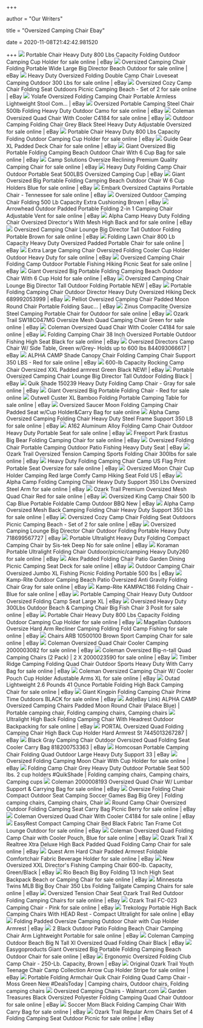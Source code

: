+++
        
author = "Our Writers"
        
title = "Oversized Camping Chair Ebay"
        
date = 2020-11-08T21:42:42.981520
        
+++
[ ![](https://i.ebayimg.com/images/g/3loAAOSwCZhfUmr6/s-l1600.jpg)](https://i.ebayimg.com/images/g/3loAAOSwCZhfUmr6/s-l1600.jpg) Portable Chair Heavy Duty 800 Lbs Capacity Folding Outdoor Camping Cup  Holder for sale online | eBay
[ ![](https://i.ebayimg.com/images/g/pVEAAOSwyJFcwjlS/s-l640.jpg)](https://i.ebayimg.com/images/g/pVEAAOSwyJFcwjlS/s-l640.jpg) Oversized Camping Chair Folding Portable Wide Large Big Director Beach  Outdoor for sale online | eBay
[ ![](https://i.ebayimg.com/images/g/RN0AAOSwmFVdwdkR/s-l640.jpg)](https://i.ebayimg.com/images/g/RN0AAOSwmFVdwdkR/s-l640.jpg) Heavy Duty Oversized Folding Double Camp Chair Loveseat Camping Outdoor 300  Lbs for sale online | eBay
[ ![](https://i.ebayimg.com/images/g/FaEAAOSwLJdeTw3A/s-l500.jpg)](https://i.ebayimg.com/images/g/FaEAAOSwLJdeTw3A/s-l500.jpg) Oversized Cozy Camp Chair Folding Seat Outdoors Picnic Camping Beach - Set  of 2 for sale online | eBay
[ ![](https://i.ebayimg.com/images/g/zLAAAOSwXjRfPgxV/s-l300.png)](https://i.ebayimg.com/images/g/zLAAAOSwXjRfPgxV/s-l300.png) Yolafe Oversized Folding Camping Chair Portable Armless Lightweight Stool  Com... | eBay
[ ![](https://i.ebayimg.com/images/g/~A8AAOSwOb5fInm1/s-l1600.jpg)](https://i.ebayimg.com/images/g/~A8AAOSwOb5fInm1/s-l1600.jpg) Oversized Portable Camping Steel Chair 500lb Folding Heavy Duty Outdoor  Camo for sale online | eBay
[ ![](https://i.ebayimg.com/images/g/O5oAAOSwbGdffexF/s-l225.jpg)](https://i.ebayimg.com/images/g/O5oAAOSwbGdffexF/s-l225.jpg) Coleman Oversized Quad Chair With Cooler C4184 for sale online | eBay
[ ![](https://i.ebayimg.com/images/g/mFcAAOSwOQJellOF/s-l640.jpg)](https://i.ebayimg.com/images/g/mFcAAOSwOQJellOF/s-l640.jpg) Outdoor Camping Folding Chair Grey Black Steel Heavy Duty Adjustable  Oversized for sale online | eBay
[ ![](https://i.ebayimg.com/images/g/3loAAOSwCZhfUmr6/s-l640.jpg)](https://i.ebayimg.com/images/g/3loAAOSwCZhfUmr6/s-l640.jpg) Portable Chair Heavy Duty 800 Lbs Capacity Folding Outdoor Camping Cup  Holder for sale online | eBay
[ ![](https://i.ebayimg.com/images/g/Ul4AAOSw5xZffMTz/s-l640.jpg)](https://i.ebayimg.com/images/g/Ul4AAOSw5xZffMTz/s-l640.jpg) Guide Gear XL Padded Deck Chair for sale online | eBay
[ ![](https://i.ebayimg.com/images/g/-2kAAOSwAC1e~o-b/s-l1600.jpg)](https://i.ebayimg.com/images/g/-2kAAOSwAC1e~o-b/s-l1600.jpg) Giant Oversized Big Portable Folding Camping Beach Outdoor Chair With 6 Cup  Bag for sale online | eBay
[ ![](https://i.ebayimg.com/images/g/pOwAAOSwqeRcfaWd/s-l640.jpg)](https://i.ebayimg.com/images/g/pOwAAOSwqeRcfaWd/s-l640.jpg) Camp Solutions Oversize Reclining Premium Quality Camping Chair for sale  online | eBay
[ ![](https://i.ebayimg.com/images/g/GFIAAOSwfA5e6tjg/s-l300.png)](https://i.ebayimg.com/images/g/GFIAAOSwfA5e6tjg/s-l300.png) Heavy Duty Folding Camp Chair Outdoor Portable Seat 500LBS Oversized Camping  Cup | eBay
[ ![](https://i.ebayimg.com/images/g/aN0AAOSwuFJe~qcH/s-l640.jpg)](https://i.ebayimg.com/images/g/aN0AAOSwuFJe~qcH/s-l640.jpg) Giant Oversized Big Portable Folding Camping Beach Outdoor Chair W 6 Cup  Holders Blue for sale online | eBay
[ ![](https://i.ebayimg.com/images/g/RysAAOSw8GFfiKFS/s-l1600.jpg)](https://i.ebayimg.com/images/g/RysAAOSw8GFfiKFS/s-l1600.jpg) Embark Oversized Captains Portable Chair - Tennessee for sale online | eBay
[ ![](https://app.skufetch.com/images.tmp/Guide_Gear_Oversized_610191_6217_0_res.jpg)](https://app.skufetch.com/images.tmp/Guide_Gear_Oversized_610191_6217_0_res.jpg) Oversized Outdoor Camping Chair Folding 500 Lb Capacity Extra Cushioning  Brown | eBay
[ ![](https://cobra-tek.com/images/AKC/TestRite/HOME-KKS0223U_1.jpg)](https://cobra-tek.com/images/AKC/TestRite/HOME-KKS0223U_1.jpg) Arrowhead Outdoor Padded Portable Folding 2-in 1 Camping Chair Adjustable  Vent for sale online | eBay
[ ![](https://i.ebayimg.com/images/g/mP0AAOSwy45fbAfX/s-l640.jpg)](https://i.ebayimg.com/images/g/mP0AAOSwy45fbAfX/s-l640.jpg) Alpha Camp Heavy Duty Folding Chair Oversized Director's With Mesh High  Back and for sale online | eBay
[ ![](https://i.ebayimg.com/images/g/CR0AAOSwJMxfiblH/s-l640.jpg)](https://i.ebayimg.com/images/g/CR0AAOSwJMxfiblH/s-l640.jpg) Oversized Camping Chair Lounge Big Director Tall Outdoor Folding Portable  Brown for sale online | eBay
[ ![](https://i.ebayimg.com/images/g/9fUAAOSwyaNfhvDo/s-l1600.png)](https://i.ebayimg.com/images/g/9fUAAOSwyaNfhvDo/s-l1600.png) Folding Lawn Chair 800 Lb Capacity Heavy Duty Oversized Padded Portable  Chair for sale online | eBay
[ ![](https://i.ebayimg.com/images/g/qckAAOSwr9ReH5bF/s-l640.jpg)](https://i.ebayimg.com/images/g/qckAAOSwr9ReH5bF/s-l640.jpg) Extra Large Camping Chair Oversized Folding Cooler Cup Holder Outdoor Heavy  Duty for sale online | eBay
[ ![](https://i.ebayimg.com/images/g/b~MAAOSwfx1es9aA/s-l640.jpg)](https://i.ebayimg.com/images/g/b~MAAOSwfx1es9aA/s-l640.jpg) Oversized Camping Chair Folding Camp Outdoor Portable Fishing Hiking Picnic  Seat for sale online | eBay
[ ![](https://i.ebayimg.com/thumbs/images/g/xukAAOSwIkVflLbZ/s-l200.jpg)](https://i.ebayimg.com/thumbs/images/g/xukAAOSwIkVflLbZ/s-l200.jpg) Giant Oversized Big Portable Folding Camping Beach Outdoor Chair With 6 Cup  Hold for sale online | eBay
[ ![](https://i.ebayimg.com/images/g/C~4AAOSw-FpeX8Yr/s-l300.png)](https://i.ebayimg.com/images/g/C~4AAOSw-FpeX8Yr/s-l300.png) Oversized Camping Chair Lounge Big Director Tall Outdoor Folding Portable  NEW | eBay
[ ![](https://i.ebayimg.com/images/g/EKYAAOSwd-heRiZJ/s-l300.jpg)](https://i.ebayimg.com/images/g/EKYAAOSwd-heRiZJ/s-l300.jpg) Portable Folding Camping Chair Outdoor Director Heavy Duty Oversized Hiking  Deck 689992053999 | eBay
[ ![](https://i.ebayimg.com/images/g/UTIAAOSw8epfPgwY/s-l300.png)](https://i.ebayimg.com/images/g/UTIAAOSw8epfPgwY/s-l300.png) Pelliot Oversized Camping Chair Padded Moon Round Chair Portable Folding  Sauc... | eBay
[ ![](https://i.ebayimg.com/images/g/p58AAOSw3nRdUbmc/s-l640.jpg)](https://i.ebayimg.com/images/g/p58AAOSw3nRdUbmc/s-l640.jpg) Zinus Compaclite Oversize Steel Camping Portable Chair for Outdoor for sale  online | eBay
[ ![](https://i.ebayimg.com/images/g/BRYAAOSw0EVfI0xp/s-l640.jpg)](https://i.ebayimg.com/images/g/BRYAAOSw0EVfI0xp/s-l640.jpg) Ozark Trail SW18C047MG Oversize Mesh Quad Camping Chair Green for sale  online | eBay
[ ![](https://i.ebayimg.com/images/g/15IAAOSw0I9fbhnP/s-l640.jpg)](https://i.ebayimg.com/images/g/15IAAOSw0I9fbhnP/s-l640.jpg) Coleman Oversized Quad Chair With Cooler C4184 for sale online | eBay
[ ![](https://i.ebayimg.com/images/g/CSkAAOSwvideyeOK/s-l640.jpg)](https://i.ebayimg.com/images/g/CSkAAOSwvideyeOK/s-l640.jpg) Folding Camping Chair 38 Inch Oversized Portable Outdoor Fishing High Seat  Black for sale online | eBay
[ ![](https://i.ebayimg.com/images/g/M5QAAOSwgbRdH3Qb/s-l300.jpg)](https://i.ebayimg.com/images/g/M5QAAOSwgbRdH3Qb/s-l300.jpg) Oversized Directors Camp Chair W/ Side Table, Green w/Grey- Holds up to 600  lbs 844093066617 | eBay
[ ![](https://i.ebayimg.com/images/g/F1wAAOSwMoRfInaN/s-l640.jpg)](https://i.ebayimg.com/images/g/F1wAAOSwMoRfInaN/s-l640.jpg) ALPHA CAMP Shade Canopy Chair Folding Camping Chair Support 350 LBS - Red  for sale online | eBay
[ ![](https://i.ebayimg.com/images/g/JDEAAOSwPMpdPP89/s-l300.jpg)](https://i.ebayimg.com/images/g/JDEAAOSwPMpdPP89/s-l300.jpg) 600-lb Capacity Rocking Camp Chair Oversized XXL Padded armrest Green Black  NEW! | eBay
[ ![](https://i.ebayimg.com/images/g/ccoAAOSwOntfF23p/s-l300.jpg)](https://i.ebayimg.com/images/g/ccoAAOSwOntfF23p/s-l300.jpg) Portable Oversized Camping Chair Lounge Big Director Tall Outdoor Folding  Black | eBay
[ ![](https://i.ebayimg.com/images/g/eOcAAOSwxiFfDFyI/s-l640.jpg)](https://i.ebayimg.com/images/g/eOcAAOSwxiFfDFyI/s-l640.jpg) Quik Shade 150239 Heavy Duty Folding Camp Chair - Gray for sale online |  eBay
[ ![](https://i.ebayimg.com/images/g/LYMAAOSwpfBfl50i/s-l1600.jpg)](https://i.ebayimg.com/images/g/LYMAAOSwpfBfl50i/s-l1600.jpg) Giant Oversized Big Portable Folding Chair - Red for sale online
[ ![](https://i.ebayimg.com/images/g/m-0AAOSw-qldr4oJ/s-l640.png)](https://i.ebayimg.com/images/g/m-0AAOSw-qldr4oJ/s-l640.png) Outwell Custer XL Bamboo Folding Portable Camping Table for sale online |  eBay
[ ![](https://i.ebayimg.com/images/g/7B0AAOSwv-Ze6I3R/s-l640.jpg)](https://i.ebayimg.com/images/g/7B0AAOSwv-Ze6I3R/s-l640.jpg) Oversized Saucer Moon Folding Camping Chair Padded Seat w/Cup Holder&Carry  Bag for sale online
[ ![](https://i.ebayimg.com/images/g/jdsAAOSwCr1c4w8S/s-l640.jpg)](https://i.ebayimg.com/images/g/jdsAAOSwCr1c4w8S/s-l640.jpg) Alpha Camp Oversized Camping Folding Chair Heavy Duty Steel Frame Support  350 LB for sale online | eBay
[ ![](https://i.ebayimg.com/images/g/Wo4AAOSw0-xde~wc/s-l640.png)](https://i.ebayimg.com/images/g/Wo4AAOSw0-xde~wc/s-l640.png) A162 Aluminum Alloy Folding Camp Chair Outdoor Heavy Duty Portable Seat for  sale online | eBay
[ ![](https://i.ebayimg.com/images/g/g3cAAOSwXoxaggH9/s-l640.png)](https://i.ebayimg.com/images/g/g3cAAOSwXoxaggH9/s-l640.png) Freeport Park Erastus Big Bear Folding Camping Chair for sale online | eBay
[ ![](https://i.ebayimg.com/images/g/gBEAAOSwMK5fGcOb/s-l300.jpg)](https://i.ebayimg.com/images/g/gBEAAOSwMK5fGcOb/s-l300.jpg) Oversized Folding Chair Portable Camping Outdoor Patio Fishing Heavy Duty  Seat | eBay
[ ![](https://i.ebayimg.com/images/g/5lIAAOSwdzte3uxf/s-l640.jpg)](https://i.ebayimg.com/images/g/5lIAAOSwdzte3uxf/s-l640.jpg) Ozark Trail Oversized Tension Camping Sports Folding Chair 300lbs for sale  online | eBay
[ ![](https://i.ebayimg.com/images/g/UYsAAOSwiStdYU4l/s-l640.jpg)](https://i.ebayimg.com/images/g/UYsAAOSwiStdYU4l/s-l640.jpg) Heavy Duty Folding Camping Chair Camp US Flag Print Portable Seat Oversize  for sale online | eBay
[ ![](https://i.ebayimg.com/images/g/0fEAAOSwy8Ze1rcE/s-l300.jpg)](https://i.ebayimg.com/images/g/0fEAAOSwy8Ze1rcE/s-l300.jpg) Oversized Moon Chair Cup Holder Camping Red large Comfy Camp Hiking Seat  Fold US | eBay
[ ![](https://i.ebayimg.com/00/s/NDAwWDQwMA==/z/MFAAAOSwbzpdTQZF/$_35.PNG)](https://i.ebayimg.com/00/s/NDAwWDQwMA==/z/MFAAAOSwbzpdTQZF/$_35.PNG) Alpha Camp Folding Camping Chair Heavy Duty Support 350 Lbs Oversized Steel  Arm for sale online | eBay
[ ![](https://i.ebayimg.com/images/g/sBMAAOSw5FxfKBV8/s-l640.png)](https://i.ebayimg.com/images/g/sBMAAOSw5FxfKBV8/s-l640.png) Ozark Trail Premium Oversized Mesh Quad Chair Red for sale online | eBay
[ ![](https://i.ebayimg.com/images/g/XfYAAOSwNKRebJqM/s-l300.jpg)](https://i.ebayimg.com/images/g/XfYAAOSwNKRebJqM/s-l300.jpg) Oversized King Camp Chair 500 lb Cap Blue Portable Foldable Camp Outdoor  BBQ New | eBay
[ ![](https://i.ebayimg.com/images/g/O3gAAOSwBAFetH0v/s-l640.png)](https://i.ebayimg.com/images/g/O3gAAOSwBAFetH0v/s-l640.png) Alpha Camp Oversized Mesh Back Camping Folding Chair Heavy Duty Support 350  Lbs for sale online | eBay
[ ![](https://i.ebayimg.com/images/g/2qIAAOSwTKZfEs-O/s-l1600.jpg)](https://i.ebayimg.com/images/g/2qIAAOSwTKZfEs-O/s-l1600.jpg) Oversized Cozy Camp Chair Folding Seat Outdoors Picnic Camping Beach - Set  of 2 for sale online | eBay
[ ![](https://i.ebayimg.com/images/g/onUAAOSw5iheRmvu/s-l300.jpg)](https://i.ebayimg.com/images/g/onUAAOSw5iheRmvu/s-l300.jpg) Oversized Camping Lounge Big Director Chair Outdoor Folding Portable Heavy  Duty 718699567727 | eBay
[ ![](https://i.ebayimg.com/images/g/PsoAAOSw2KBa0mDr/s-l640.jpg)](https://i.ebayimg.com/images/g/PsoAAOSw2KBa0mDr/s-l640.jpg) Portable Ultralight Heavy Duty Folding Compact Camping Chair by Sis-tek  Deep No for sale online | eBay
[ ![](https://i.ebayimg.com/images/g/7OEAAOSwgMpfSUrV/s-l640.jpg)](https://i.ebayimg.com/images/g/7OEAAOSwgMpfSUrV/s-l640.jpg) Koraman Portable Ultralight Folding Chair Outdoor/picnic/camping Heavy  Duty260 for sale online | eBay
[ ![](https://i.ebayimg.com/images/g/N4oAAOSw1PpfZP4O/s-l640.jpg)](https://i.ebayimg.com/images/g/N4oAAOSw1PpfZP4O/s-l640.jpg) Alex Padded Folding Chair Patio Garden Dining Picnic Camping Seat Deck for  sale online | eBay
[ ![](https://i.ebayimg.com/images/g/q00AAOSw-e1et0sR/s-l300.jpg)](https://i.ebayimg.com/images/g/q00AAOSw-e1et0sR/s-l300.jpg) Outdoor Camping Chair Oversized Jumbo XL Fishing Picnic Folding Portable  500 lbs | eBay
[ ![](https://i.ebayimg.com/images/g/CVsAAOSwg7tfA4zL/s-l640.jpg)](https://i.ebayimg.com/images/g/CVsAAOSwg7tfA4zL/s-l640.jpg) Kamp-Rite Outdoor Camping Beach Patio Oversized Anti Gravity Folding Chair  Gray for sale online | eBay
[ ![](https://i.ebayimg.com/images/g/joAAAOSwjDJe8lZw/s-l640.jpg)](https://i.ebayimg.com/images/g/joAAAOSwjDJe8lZw/s-l640.jpg) Kamp-Rite KAMPAC186 Folding Chair - Blue for sale online | eBay
[ ![](https://i.ebayimg.com/images/g/GVoAAOSwgJNe-Hbp/s-l300.png)](https://i.ebayimg.com/images/g/GVoAAOSwgJNe-Hbp/s-l300.png) Portable Camping Chair Heavy Duty Outdoor Oversized Folding Camp Seat Large  XL | eBay
[ ![](https://i.ebayimg.com/images/g/0AIAAOSwMTde9Yge/s-l640.jpg)](https://i.ebayimg.com/images/g/0AIAAOSwMTde9Yge/s-l640.jpg) Oversized Heavy Duty 300Lbs Outdoor Beach & Camping Chair Big Fish Chair 3  Posit for sale online | eBay
[ ![](https://i.ebayimg.com/images/g/CIoAAOSwZR1fUmsI/s-l1600.jpg)](https://i.ebayimg.com/images/g/CIoAAOSwZR1fUmsI/s-l1600.jpg) Portable Chair Heavy Duty 800 Lbs Capacity Folding Outdoor Camping Cup  Holder for sale online | eBay
[ ![](https://i.ebayimg.com/images/g/G3QAAOSwEUJfUmQh/s-l640.jpg)](https://i.ebayimg.com/images/g/G3QAAOSwEUJfUmQh/s-l640.jpg) Magellan Outdoors Oversize Hard Arm Recliner Camping Folding Fold Camp  Fishing for sale online | eBay
[ ![](https://i.ebayimg.com/images/g/NzgAAOSwrHNetYCK/s-l640.jpg)](https://i.ebayimg.com/images/g/NzgAAOSwrHNetYCK/s-l640.jpg) Chairs ARB 10500100 Brown Sport Camping Chair for sale online | eBay
[ ![](https://i.ebayimg.com/images/g/MCoAAOSwdzNdAXXJ/s-l640.jpg)](https://i.ebayimg.com/images/g/MCoAAOSwdzNdAXXJ/s-l640.jpg) Coleman Oversized Quad Chair Cooler Camping 2000003082 for sale online |  eBay
[ ![](https://i.ebayimg.com/images/g/n-IAAOSwyKxXgWPW/s-l640.jpg)](https://i.ebayimg.com/images/g/n-IAAOSwyKxXgWPW/s-l640.jpg) Coleman Oversized Big-n-tall Quad Camping Chairs (2 Pack) | 2 X 2000023590  for sale online | eBay
[ ![](https://i.ebayimg.com/images/g/Th8AAOSwnJJfMX6C/s-l640.jpg)](https://i.ebayimg.com/images/g/Th8AAOSwnJJfMX6C/s-l640.jpg) Timber Ridge Camping Folding Quad Chair Outdoor Sports Heavy Duty With  Carry Bag for sale online | eBay
[ ![](https://i.ebayimg.com/images/g/o6YAAOSws8de~~w5/s-l640.png)](https://i.ebayimg.com/images/g/o6YAAOSws8de~~w5/s-l640.png) Coleman Oversized Camping Chair W/ Cooler Pouch Cup Holder Adustable Arms  XL for sale online | eBay
[ ![](https://i.ebayimg.com/images/g/KyoAAOSwArNfbDjW/s-l640.jpg)](https://i.ebayimg.com/images/g/KyoAAOSwArNfbDjW/s-l640.jpg) Outad Lightweight 2.6 Pounds 41 Ounce Portable Folding High Back Camping  Chair for sale online | eBay
[ ![](https://i.ebayimg.com/images/g/cTwAAOSw9jdehE3D/s-l640.jpg)](https://i.ebayimg.com/images/g/cTwAAOSw9jdehE3D/s-l640.jpg) Giant Kingpin Folding Camping Chair Prime Time Outdoors BLACK for sale  online | eBay
[ ![](https://i.pinimg.com/474x/11/d0/a1/11d0a11270e068623dcc5d22abfda550.jpg)](https://i.pinimg.com/474x/11/d0/a1/11d0a11270e068623dcc5d22abfda550.jpg) Ad(eBay Link) ALPHA CAMP Oversized Camping Chairs Padded Moon Round Chair  (Palace Blue) | Portable camping chair, Folding camping chairs, Camping  chairs
[ ![](https://i.ebayimg.com/images/g/Yu0AAOSwzWFeTnUY/s-l640.jpg)](https://i.ebayimg.com/images/g/Yu0AAOSwzWFeTnUY/s-l640.jpg) Ultralight High Back Folding Camping Chair With Headrest Outdoor  Backpacking for sale online | eBay
[ ![](https://i.ebayimg.com/images/g/~D8AAOSwMk5fET7G/s-l300.jpg)](https://i.ebayimg.com/images/g/~D8AAOSwMk5fET7G/s-l300.jpg) PORTAL Oversized Quad Folding Camping Chair High Back Cup Holder Hard  Armrest St 7445013267287 | eBay
[ ![](https://i.ebayimg.com/images/g/~ZUAAOSwzfFeRObV/s-l300.jpg)](https://i.ebayimg.com/images/g/~ZUAAOSwzfFeRObV/s-l300.jpg) Black Gray Camping Chair Outdoor Oversized Quad Folding Seat Cooler Carry  Bag 818200753363 | eBay
[ ![](https://i.ebayimg.com/images/g/ZBoAAOSwog1fJeaZ/s-l640.jpg)](https://i.ebayimg.com/images/g/ZBoAAOSwog1fJeaZ/s-l640.jpg) Homcosan Portable Camping Chair Folding Quad Outdoor Large Heavy Duty  Support 33 | eBay
[ ![](https://i.ebayimg.com/images/g/6MoAAOSwTOZcgHyf/s-l640.jpg)](https://i.ebayimg.com/images/g/6MoAAOSwTOZcgHyf/s-l640.jpg) Oversized Folding Camping Moon Chair With Cup Holder for sale online | eBay
[ ![](https://i.pinimg.com/originals/b8/14/14/b8141474b0da7b163e3c6122f71d70a0.jpg)](https://i.pinimg.com/originals/b8/14/14/b8141474b0da7b163e3c6122f71d70a0.jpg) Folding Camp Chair Grey Heavy Duty Outdoor Portable Seat 500 lbs. 2 cup  holders #QuikShade | Folding camping chairs, Camping chairs, Camping cups
[ ![](https://i.ebayimg.com/images/g/3YoAAOSwh2pfRZC0/s-l640.jpg)](https://i.ebayimg.com/images/g/3YoAAOSwh2pfRZC0/s-l640.jpg) Coleman 2000008193 Oversized Quad Chair W/ Lumbar Support & Carrying Bag  for sale online | eBay
[ ![](https://i.pinimg.com/originals/65/1a/35/651a359a2e6a145266481cdddf33f9bd.jpg)](https://i.pinimg.com/originals/65/1a/35/651a359a2e6a145266481cdddf33f9bd.jpg) Oversize Folding Chair Compact Outdoor Seat Camping Soccer Games Bag Big  Grey | Folding camping chairs, Camping chairs, Chair
[ ![](https://i.ebayimg.com/images/g/qTkAAOSwmPFcwcwN/s-l640.jpg)](https://i.ebayimg.com/images/g/qTkAAOSwmPFcwcwN/s-l640.jpg) Round Camp Chair Oversized Outdoor Folding Camping Seat Carry Bag Picnic  Berry for sale online | eBay
[ ![](https://i.ebayimg.com/images/g/UgIAAOSwvXFc9Fo9/s-l225.jpg)](https://i.ebayimg.com/images/g/UgIAAOSwvXFc9Fo9/s-l225.jpg) Coleman Oversized Quad Chair With Cooler C4184 for sale online | eBay
[ ![](https://i.ebayimg.com/images/g/I4MAAOSw1fJe2-TQ/s-l640.png)](https://i.ebayimg.com/images/g/I4MAAOSw1fJe2-TQ/s-l640.png) EasyRest Compact Camping Chair Bed Black Fabric Tan Frame Cot Lounge  Outdoor for sale online | eBay
[ ![](https://i.ebayimg.com/images/g/5YMAAOSwstxfFrKO/s-l640.jpg)](https://i.ebayimg.com/images/g/5YMAAOSwstxfFrKO/s-l640.jpg) Coleman Oversized Quad Folding Camp Chair with Cooler Pouch, Blue for sale  online | eBay
[ ![](https://i.ebayimg.com/images/g/KbgAAOSwjdRewf4L/s-l640.jpg)](https://i.ebayimg.com/images/g/KbgAAOSwjdRewf4L/s-l640.jpg) Ozark Trail X Realtree Xtra Deluxe High Back Padded Quad Folding Camp Chair  for sale online | eBay
[ ![](https://i.ebayimg.com/images/g/Q5kAAOSwOFNfDpmi/s-l640.png)](https://i.ebayimg.com/images/g/Q5kAAOSwOFNfDpmi/s-l640.png) Quest Arm Hard Chair Padded Armrest Foldable Comfortchair Fabric Beverage  Holder for sale online | eBay
[ ![](https://i.ebayimg.com/images/g/OwgAAOSwDX9ect49/s-l300.jpg)](https://i.ebayimg.com/images/g/OwgAAOSwDX9ect49/s-l300.jpg) New Oversized XXL Director's Fishing Camping Chair 600-lb. Capacity,  Green/Black | eBay
[ ![](https://i.ebayimg.com/images/g/7mkAAOSwiChfbPa7/s-l640.jpg)](https://i.ebayimg.com/images/g/7mkAAOSwiChfbPa7/s-l640.jpg) Rio Beach Big Boy Folding 13 Inch High Seat Backpack Beach or Camping Chair  for sale online | eBay
[ ![](https://i.ebayimg.com/images/g/c64AAOSwkWRe5xyU/s-l640.jpg)](https://i.ebayimg.com/images/g/c64AAOSwkWRe5xyU/s-l640.jpg) Minnesota Twins MLB Big Boy Chair 350 Lbs Folding Tailgate Camping Chairs  for sale online | eBay
[ ![](https://i.ebayimg.com/images/g/pZ0AAOSw6VJfFU3C/s-l640.jpg)](https://i.ebayimg.com/images/g/pZ0AAOSw6VJfFU3C/s-l640.jpg) Oversized Tension Chair Seat Ozark Trail Red Outdoor Folding Camping Chairs  for sale online | eBay
[ ![](https://i.ebayimg.com/images/g/qpoAAOSwt0pe8rPx/s-l500.jpg)](https://i.ebayimg.com/images/g/qpoAAOSwt0pe8rPx/s-l500.jpg) Ozark Trail FC-023 Camping Chair - Pink for sale online | eBay
[ ![](https://i.ebayimg.com/images/g/AK4AAOSwkApfYOlP/s-l640.jpg)](https://i.ebayimg.com/images/g/AK4AAOSwkApfYOlP/s-l640.jpg) Trekology Portable High Back Camping Chairs With HEAD Rest - Compact  Ultralight for sale online | eBay
[ ![](https://i.ebayimg.com/images/g/ntsAAOSw5jBfRHFa/s-l300.jpg)](https://i.ebayimg.com/images/g/ntsAAOSw5jBfRHFa/s-l300.jpg) Folding Padded Oversize Camping Outdoor Chair with Cup Holder Armrest | eBay
[ ![](https://i.ebayimg.com/images/g/J4cAAOSw14ZeTQu1/s-l640.jpg)](https://i.ebayimg.com/images/g/J4cAAOSw14ZeTQu1/s-l640.jpg) 2 Black Outdoor Patio Folding Beach Chair Camping Chair Arm Lightweight  Portable for sale online | eBay
[ ![](https://i.ebayimg.com/images/g/v60AAOSweLZe4K8r/s-l300.png)](https://i.ebayimg.com/images/g/v60AAOSweLZe4K8r/s-l300.png) Coleman Camping Outdoor Beach Big N Tall Xl Oversized Quad Folding Chair  Black | eBay
[ ![](https://i.ebayimg.com/images/g/UXoAAOSwbEReXSIO/s-l640.png)](https://i.ebayimg.com/images/g/UXoAAOSwbEReXSIO/s-l640.png) Easygoproducts Giant Oversized Big Portable Folding Camping Beach Outdoor  Chair for sale online | eBay
[ ![](https://i.ebayimg.com/images/g/2-8AAOSwVJ9fWIOw/s-l300.jpg)](https://i.ebayimg.com/images/g/2-8AAOSwVJ9fWIOw/s-l300.jpg) Ergonomic Oversized Folding Club Camp Chair - 250-Lb. Capacity, Brown | eBay
[ ![](https://i.ebayimg.com/images/g/Vt4AAOSwJWhflkKP/s-l640.jpg)](https://i.ebayimg.com/images/g/Vt4AAOSwJWhflkKP/s-l640.jpg) Original Ozark Trail Youth Teenage Chair Camp Collection Arrow Cup Holder  Stripe for sale online | eBay
[ ![](https://i.pinimg.com/originals/38/ce/4a/38ce4a0943b32fbfb02d5eab54d407ae.jpg)](https://i.pinimg.com/originals/38/ce/4a/38ce4a0943b32fbfb02d5eab54d407ae.jpg) Portable Folding Armchair Quik Chair Folding Quad Camp Chair - Moss Green  New #DealsToday | Camping chairs, Outdoor chairs, Folding camping chairs
[ ![](https://i5.walmartimages.com/asr/f734c512-3cfd-41f2-bf40-fbb937fecd49_1.44f0bd27034b14cce89295e7aa4aa1c2.jpeg?odnHeight=200&odnWidth=200&odnBg=ffffff)](https://i5.walmartimages.com/asr/f734c512-3cfd-41f2-bf40-fbb937fecd49_1.44f0bd27034b14cce89295e7aa4aa1c2.jpeg?odnHeight=200&odnWidth=200&odnBg=ffffff) Oversized Camping Chairs - Walmart.com
[ ![](https://i.ebayimg.com/images/g/62EAAOSwCDxeTQEA/s-l640.jpg)](https://i.ebayimg.com/images/g/62EAAOSwCDxeTQEA/s-l640.jpg) Garden Treasures Black Oversized Polyester Folding Camping Quad Chair  Outdoor for sale online | eBay
[ ![](https://i.ebayimg.com/images/g/iy8AAOSwf05d1cZa/s-l640.jpg)](https://i.ebayimg.com/images/g/iy8AAOSwf05d1cZa/s-l640.jpg) Soccer Mom Black Folding Camping Chair With Carry Bag for sale online | eBay
[ ![](https://i.ebayimg.com/images/g/nFkAAOSwsdteTl8l/s-l640.jpg)](https://i.ebayimg.com/images/g/nFkAAOSwsdteTl8l/s-l640.jpg) Ozark Trail Regular Arm Chairs Set of 4 Folding Camping Seat Outdoor Picnic  for sale online | eBay
